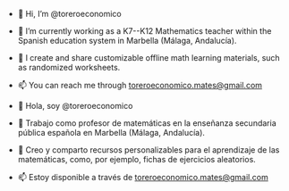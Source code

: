 - 👋 Hi, I’m @toreroeconomico
- 🌱 I’m currently working as a K7--K12 Mathematics teacher within the Spanish education system in Marbella (Málaga, Andalucía).
- 👀 I create and share customizable offline math learning materials, such as randomized worksheets.
- 📫 You can reach me through toreroeconomico.mates@gmail.com

- 👋 Hola, soy @toreroeconomico
- 👀 Trabajo como profesor de matemáticas en la enseñanza secundaria pública española en Marbella (Málaga, Andalucía).
- 🌱 Creo y comparto recursos personalizables para el aprendizaje de las matemáticas, como, por ejemplo, fichas de ejercicios aleatorios.
- 📫 Estoy disponible a través de toreroeconomico.mates@gmail.com

<!---
toreroeconomico/toreroeconomico is a ✨ special ✨ repository because its `README.md` (this file) appears on your GitHub profile.
You can click the Preview link to take a look at your changes.
--->
